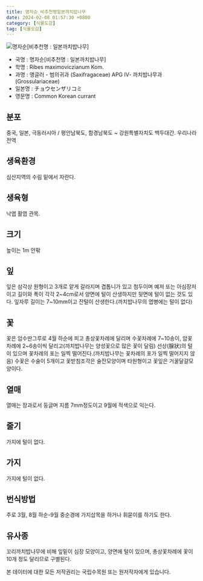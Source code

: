 ```yaml
---
title: 명자순_비추천명일본까치밥나무
date: 2024-02-08 01:57:30 +0800
category: [식물도감]
tag: [식물도감]
---
```




![명자순[비추천명 : 일본까치밥나무]](/fileUpload/plants/basic/Saxifragaceae/Ribes/15645/15645_5_th2.JPG)
- 국명 : 명자순[비추천명 : 일본까치밥나무]
- 학명 : Ribes maximoviczianum Kom.
- 과명 : 앵글러 - 범의귀과 (Saxifragaceae) APG Ⅳ- 까치밥나무과 (Grossulariaceae)
- 일본명 : チョウセンザリコミ
- 영문명 : Common Korean currant


## 분포
중국, 일본, 극동러시아 / 평안남북도, 함경남북도 ~ 강원특별자치도 백두대간. 우리나라 전역
## 생육환경
심산지역의 수림 밑에서 자란다.
## 생육형
낙엽 활엽 관목.
## 크기
높이는 1m 안팎
## 잎
잎은 삼각상 원형이고 3개로 얕게 갈라지며 겹톱니가 있고 첨두이며 예저 또는 아심장저이고 길이와 폭이 각각 2~4cm로서 양면에 털이 산생하지만 뒷면에 털이 없는 것도 있다. 잎자루 길이는 7~10mm이고 잔털이 산생한다.(까치밥나무의 엽병에는 털이 없다)
## 꽃
꽃은 암수딴그루로 4월 하순에 피고 총상꽃차례에 달리며 수꽃차례에 7~10송이, 암꽃차례에 2~6송이씩 달리고(까치밥나무는 양성꽃으로 많은 꽃이 달림) 선상(腺狀)의 털이 있으며 꽃차례의 포는 일찍 떨어진다.(까치밥나무는 꽃차례의 포가 일찍 떨어지지 않음) 수꽃은 수술이 5개이고 꽃받침조각은 술잔모양이며 타원형이고 꽃잎은 거꿀달걀모양이다.
## 열매
열매는 장과로서 둥글며 지름 7mm정도이고 9월에 적색으로 익는다.
## 줄기
가지에 털이 없다.
## 가지
가지에 털이 없다.
## 번식방법
주로 3월, 8월 하순-9월 중순경에 가지삽목을 하거나 휘묻이를 하기도 한다.
## 유사종
꼬리까치밥나무에 비해 잎밑이 심장 모양이고, 양면에 털이 있으며, 총상꽃차례에 꽃이 10개 정도 달리므로 구별된다. 






본 데이터에 대한 모든 저작권리는 국립수목원 또는 원저작자에게 있습니다.
